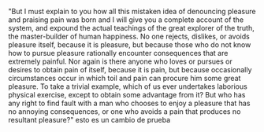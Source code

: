 "But I must explain to you how all this mistaken idea of denouncing pleasure and praising pain was born 
and I will give you a complete account of the system, and expound the actual teachings of the great explorer of the truth, the master-builder of human happiness. 
No one rejects, dislikes, or avoids pleasure itself, because it is pleasure, 
but because those who do not know how to pursue pleasure rationally encounter consequences that are extremely painful. 
Nor again is there anyone who loves or pursues or desires to obtain pain of itself, because it is pain, 
but because occasionally circumstances occur in which toil and pain can procure him some great pleasure. 
To take a trivial example, which of us ever undertakes laborious physical exercise, 
except to obtain some advantage from it? 
But who has any right to find fault with a man 
who chooses to enjoy a pleasure that has no annoying consequences, 
or one who avoids a pain that produces no resultant pleasure?"
esto es un cambio de prueba